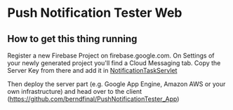 # Push Notification Tester Web

## How to get this thing running

Register a new Firebase Project on firebase.google.com. On Settings of your newly generated project you'll find a Cloud Messaging tab. Copy the Server Key from there and add it in [NotificationTaskServlet](/src/com/firstrowria/pushnotificationtester/task/NotificationTaskServlet.java) 

Then deploy the server part (e.g. Google App Engine, Amazon AWS or your own infrastructure) and head over to the client (https://github.com/berndfinal/PushNotificationTester_App)